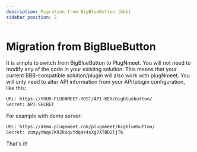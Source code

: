 ```yaml
---
description: Migration from BigBlueButton (bbb)
sidebar_position: 2
---
```


# Migration from BigBlueButton

It is simple to switch from BigBlueButton to PlugNmeet. You will not need to modify any of the code in your existing solution. This means that your current BBB-compatible solution/plugin will also work with plugNmeet. You will only need to alter API information from your API/plugin configuration, like this:

```bash
URL: https://YOUR-PLUGNMEET-HOST/API-KEY/bigbluebutton/
Secret: API-SECRET
```

For example with demo server:

```bash
URL: https://demo.plugnmeet.com/plugnmeet/bigbluebutton/
Secret: zumyyYWqv7KR2kUqvYdq4z4sXg7XTBD2ljT6
```

That's it!
